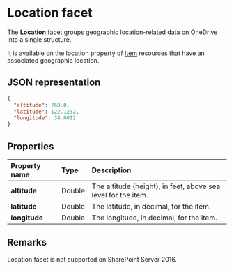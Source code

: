 # Location facet

The **Location** facet groups geographic location-related data on OneDrive into a single structure.

It is available on the location property of [Item][item-resource] resources that have
an associated geographic location.

## JSON representation

<!-- { "blockType": "resource", "@odata.type": "oneDrive.location" } -->
```json
{
  "altitude": 760.0,
  "latitude": 122.1232,
  "longitude": 34.0012
}
```

## Properties
| Property name | Type   | Description                                                    |
|:--------------|:-------|:---------------------------------------------------------------|
| **altitude**  | Double | The altitude (height), in feet,  above sea level for the item. |
| **latitude**  | Double | The latitude, in decimal, for the item.                        |
| **longitude** | Double | The longitude, in decimal, for the item.                       |


[item-resource]: ../resources/item.md

## Remarks

Location facet is not supported on SharePoint Server 2016.

<!-- {
  "type": "#page.annotation",
  "description": "The location facet provides geographic location related properties for an item",
  "keywords": "location,geographic,item,onedrive",
  "section": "documentation",
  "tocPath": "Facets/Location"
} -->
